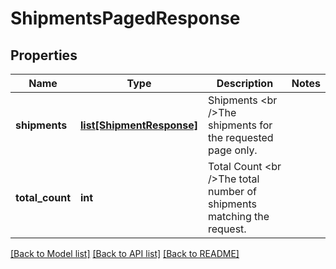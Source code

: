 # ShipmentsPagedResponse

## Properties
Name | Type | Description | Notes
------------ | ------------- | ------------- | -------------
**shipments** | [**list[ShipmentResponse]**](ShipmentResponse.md) | Shipments &lt;br /&gt;The shipments for the requested page only. | 
**total_count** | **int** | Total Count &lt;br /&gt;The total number of shipments matching the request. | 

[[Back to Model list]](../README.md#documentation-for-models) [[Back to API list]](../README.md#documentation-for-api-endpoints) [[Back to README]](../README.md)

